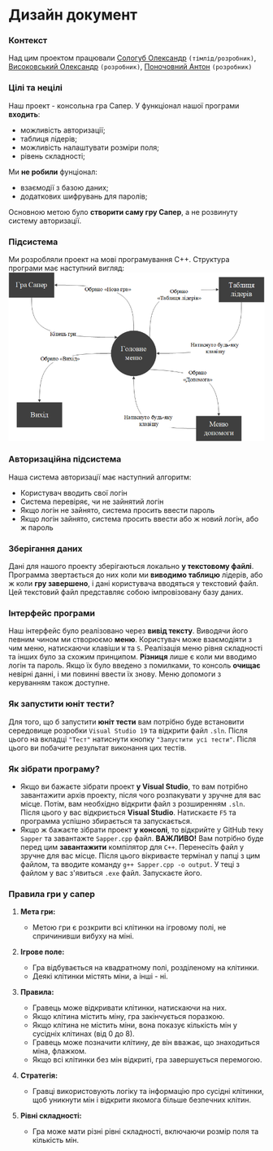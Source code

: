 # Дизайн документ
### Контекст

Над цим проектом працювали [Сологуб Олександр](https://github.com/AlehandroUA) `(тімлід/розробник)`, [Високовський Олександр](https://github.com/v-jester) `(розробник)`, [Поночовний Антон](https://github.com/ToxicAli3n) `(розробник)`
### Цілі та нецілі
Наш проект - консольна гра Cапер. У функціонал нашої програми **входить**:
- можливість авторизації;
- таблиця лідерів;
- можливість налаштувати розміри поля;
- рівень складності;

Ми **не робили** фунціонал:
- взаємодії з базою даних;
- додаткових шифрувань для паролів;

Основною метою було **створити саму гру Сапер**, а не розвинуту систему авторизації.
### Підсистема
Ми розробляли проект на мові програмування С++. Структура програми має наступний вигляд:
![schema](https://github.com/AlehandroUA/Sapper/blob/main/sheme.png)
### Авторизаційна підсистема
Наша система авторизації має наступний алгоритм:
- Користувач вводить свої логін
- Система перевіряє, чи не зайнятий логін
- Якщо логін не зайнято, система просить ввести пароль
- Якщо логін зайнято, система просить ввести або ж новий логін, або ж пароль
### Зберігання даних
Дані для нашого проекту зберігаються локально **у текстовому файлі**. Программа звертається до них коли ми **виводимо таблицю** лідерів, або ж коли **гру завершено**, і дані користувача вводяться у текстовий файл. Цей текстовий файл представляє собою імпровізовану базу даних.
### Інтерфейс програми
Наш інтерфейс було реалізовано через **вивід тексту**. Виводячи його певним чином ми створюємо **меню**. Користувач може взаємодіяти з чим меню, натискаючи клавіши `W` та `S`. Реалізація меню рівня складності та інших було за схожим принципом. **Різниця** лише є коли ми вводимо логін та пароль. Якщо їх було введено з помилками, то консоль **очищає** невірні данні, і ми повинні ввести їх знову. Меню допомоги з керуванням також доступне.
### Як запустити юніт тести?
Для того, що б запустити **юніт тести** вам потрібно буде встановити середовище розробки `Visual Studio 19` та відкрити файл `.sln`. Після цього на вкладці `"Тест"` натиснути кнопку `"Запустити усі тести"`. Після цього ви побачите результат виконання цих тестів.
### Як зібрати програму?
- Якщо ви бажаєте зібрати проект  **у Visual Studio**, то вам потрібно завантажити архів проекту, після чого розпакувати у зручне для вас місце. Потім, вам необхідно відкрити файл з розширенням  `.sln`. Після цього у вас відкриється  **Visual Studio**. Натискаєте  `F5`  та программа успішно збирається та запускається.
-   Якщо ж бажаєте зібрати проект  **у консолі**, то відкрийте у GitHub теку  `Sapper`  та завантажте  `Sapper.cpp`  файл.  **ВАЖЛИВО!**  Вам потрібно буде перед цим  **завантажити**  компілятор для  `С++`. Перенесіть файл у зручне для вас місце. Після цього вікриваєте термінал у папці з цим файлом, та вводите команду  `g++ Sapper.cpp -o output`. У теці з файлом у вас з'явиться  `.exe`  файл. Запускаєте його.
### Правила гри у сапер
1.  **Мета гри:**

    -   Метою гри є розкрити всі клітинки на ігровому полі, не спричинивши вибуху на міні.
2.  **Ігрове поле:**

    -   Гра відбувається на квадратному полі, розділеному на клітинки.
    -   Деякі клітинки містять міни, а інші - ні.
3.  **Правила:**

    -   Гравець може відкривати клітинки, натискаючи на них.
    -   Якщо клітина містить міну, гра закінчується поразкою.
    -   Якщо клітина не містить міни, вона показує кількість мін у сусідніх клітинах (від 0 до 8).
    -   Гравець може позначити клітину, де він вважає, що знаходиться міна, флажком.
    -   Якщо всі клітинки без мін відкриті, гра завершується перемогою.
4.  **Стратегія:**

    -   Гравці використовують логіку та інформацію про сусідні клітинки, щоб уникнути мін і відкрити якомога більше безпечних клітин.
5.  **Рівні складності:**

    -   Гра може мати різні рівні складності, включаючи розмір поля та кількість мін.
